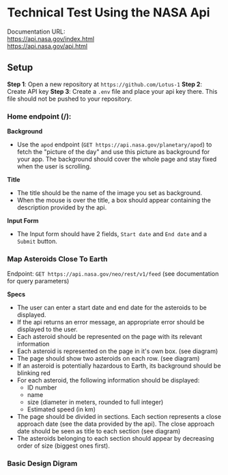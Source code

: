 # Technical Test Using the NASA Api

Documentation URL: </br>
https://api.nasa.gov/index.html </br>
https://api.nasa.gov/api.html

## Setup

**Step 1**: Open a new repository at `https://github.com/Lotus-1`
**Step 2**: Create API key
**Step 3**: Create a `.env` file and place your api key there. This file should not be pushed to your repository.

### Home endpoint (/):

**Background**
- Use the `apod` endpoint (`GET https://api.nasa.gov/planetary/apod`) to fetch the
"picture of the day" and use this picture as background for your app. The background should cover the whole page
and stay fixed when the user is scrolling.

**Title**
- The title should be the name of the image you set as background.
- When the mouse is over the title, a box should appear containing the description provided by the api.

**Input Form**

- The Input form should have 2 fields, `Start date` and `End date` and a `Submit` button.

### Map Asteroids Close To Earth

Endpoint: `GET https://api.nasa.gov/neo/rest/v1/feed` (see documentation for query parameters)

**Specs**

- The user can enter a start date and end date for the asteroids to be displayed.
- If the api returns an error message, an appropriate error should be displayed to the user.
- Each asteroid should be represented on the page with its relevant information
- Each asteroid is represented on the page in it's own box. (see diagram)
- The page should show two asteroids on each row. (see diagram)
- If an asteroid is potentially hazardous to Earth, its background should be blinking red
- For each asteroid, the following information should be displayed:
    * ID number
    * name
    * size (diameter in meters, rounded to full integer)
    * Estimated speed (in km)
- The page should be divided in sections. Each section represents a close approach date (see the data provided by the api). The close approach date should be seen as title to each section (see diagram)
- The asteroids belonging to each section should appear by decreasing order of size (biggest ones first).

### Basic Design Digram
